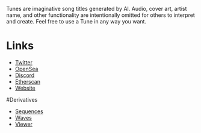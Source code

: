 Tunes are imaginative song titles generated by AI. Audio, cover art, artist name, and other functionality are intentionally omitted for others to interpret and create. Feel free to use a Tune in any way you want.

# Links
- [Twitter](https://tunesproject.org/)
- [OpenSea](https://opensea.io/collection/tunesproject)
- [Discord](https://discord.com/invite/S7tq8bUkAR)
- [Etherscan](https://etherscan.io/address/0xfa932d5cBbDC8f6Ed6D96Cc6513153aFa9b7487C)
- [Website](https://tunesproject.org/)

#Derivatives
- [Sequences](https://www.sequencesnft.com/)
- [Waves](https://etherscan.io/address/0x3Cb056Bdd731284890E4e6005974c73ce03C9Fd9)
- [Viewer](https://tunes-viewer.web.app/)

